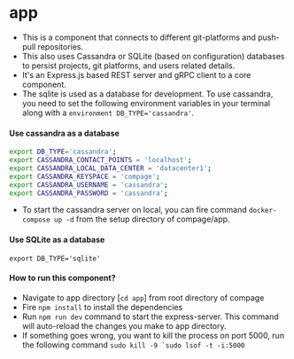 # app

- This is a component that connects to different git-platforms and push-pull repositories.
- This also uses Cassandra or SQLite (based on configuration) databases to persist projects, git platforms, and users
  related details.
- It's an Express.js based REST server and gRPC client to a core component.
- The sqlite is used as a database for development. To use cassandra, you need to set the following environment
  variables in your terminal along with a `environment DB_TYPE='cassandra'`.

#### Use cassandra as a database

```bash
export DB_TYPE='cassandra';
export CASSANDRA_CONTACT_POINTS = 'localhost';
export CASSANDRA_LOCAL_DATA_CENTER = 'datacenter1';
export CASSANDRA_KEYSPACE = 'compage';
export CASSANDRA_USERNAME = 'cassandra';
export CASSANDRA_PASSWORD = 'cassandra';
```

- To start the cassandra server on local, you can fire command `docker-compose up -d` from the setup directory of
  compage/app.

#### Use SQLite as a database

```shell
export DB_TYPE='sqlite'
```

#### How to run this component?

- Navigate to app directory [`cd app`] from root directory of compage
- Fire `npm install` to install the dependencies
- Run `npm run dev` command to start the express-server. This command will auto-reload the changes you make to app
  directory.
- If something goes wrong, you want to kill the process on port 5000, run the following command
  ```sudo kill -9 `sudo lsof -t -i:5000```
